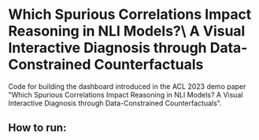 # Which Spurious Correlations Impact Reasoning in NLI Models?\\ A Visual Interactive Diagnosis through Data-Constrained Counterfactuals

Code for building the dashboard introduced in the ACL 2023 demo paper "Which Spurious Correlations Impact Reasoning in NLI Models? A Visual Interactive Diagnosis through Data-Constrained Counterfactuals".

## How to run:
